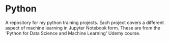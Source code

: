 # Python
A repository for my python training projects. Each project covers a different aspect of machine learning in Jupyter Notebook form. These are from the 'Python for Data Science and Machine Learning' Udemy course.
